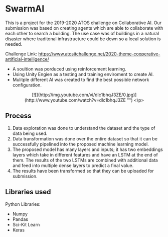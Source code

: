 # SwarmAI
This is a project for the 2019-2020 ATOS challenge on Collaborative AI. Our submission was based on creating agents which are able to collaborate with each other to search a building. The use case was of buildings in a natural disaster where traditonal infrastructure could be down so a local solution is needed. 

Challenge Link: https://www.atositchallenge.net/2020-theme-cooperative-artificial-intelligence/

* A soultion was porduced using reinforcement learning.
* Using Unity Engien as a testing and training enviroment to create AI.
* Mulitple different AI was created to find the best possible network configuration.
<p align="center">
    [![](http://img.youtube.com/vi/dIc1bhqJ3ZE/0.jpg)](http://www.youtube.com/watch?v=dIc1bhqJ3ZE "")
 <\p>

## Process
1. Data exploration was done to understand the dataset and the type of data being used.
2. Data transformation was done over the entire dataset so that it can be successfully pipelined into the proposed machine learning model.
3. The proposed model has many layers and inputs; it has two embeddings layers which take in different features and have an LSTM at the end of them. 
The results of the two LSTMs are combined with additional data and feed into multiple dense layers to predict a final value.
4. The results have been transformed so that they can be uploaded for submission.

## Libraries used

Python Libraries:
* Numpy
* Pandas
* Sci-Kit Learn
* Keras
